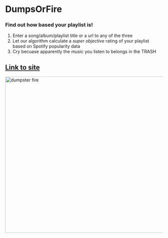 # DumpsOrFire

### Find out how based your playlist is!

1. Enter a song/album/playlist title or a url to any of the three
2. Let our algorithm calculate a _super objective_ rating of your playlist based on Spotify popularity data
3. Cry becuase apparently the music you listen to belongs in the TRASH

## [Link to site](https://jolman.pythonanywhere.com/)

<img src="https://languagelog.ldc.upenn.edu/myl/DumpsterFire2.jpg" width="600" height="500" alt="dumpster fire">
